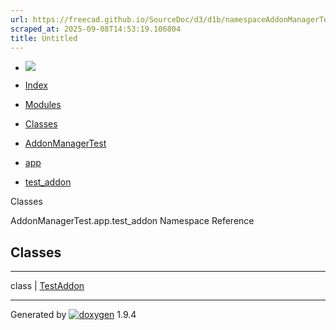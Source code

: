 ```yaml
---
url: https://freecad.github.io/SourceDoc/d3/d1b/namespaceAddonManagerTest_1_1app_1_1test__addon.html
scraped_at: 2025-09-08T14:53:19.106804
title: Untitled
---
```


  * [ ![](https://www.freecad.org/svg/logo-freecad.svg) ](https://freecadweb.org "FreeCAD")
  * [Index](../../index.html "Index")
  * [Modules](../../modules.html "Modules list")
  * [Classes](../../annotated.html "Annotated list")

  * [AddonManagerTest](../../d9/dd4/namespaceAddonManagerTest.html)
  * [app](../../d0/d7d/namespaceAddonManagerTest_1_1app.html)
  * [test_addon](../../d3/d1b/namespaceAddonManagerTest_1_1app_1_1test__addon.html)

Classes

AddonManagerTest.app.test_addon Namespace Reference

##  Classes  
  
---  
class | [TestAddon](../../d4/dbc/classAddonManagerTest_1_1app_1_1test__addon_1_1TestAddon.html)  
  
* * *

Generated by
[![doxygen](../../doxygen.svg)](https://www.doxygen.org/index.html) 1.9.4

